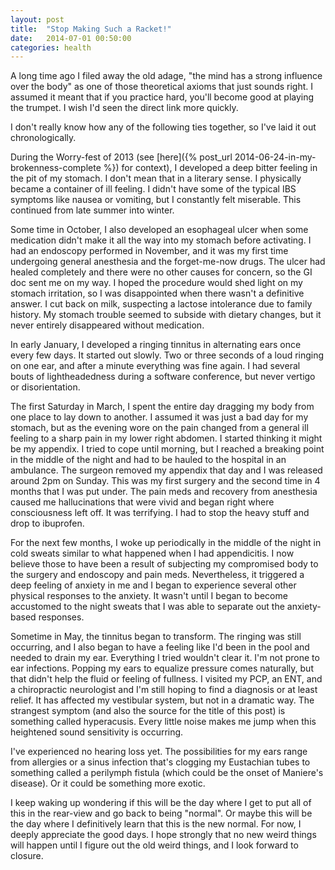 ```yaml
---
layout: post
title:  "Stop Making Such a Racket!"
date:   2014-07-01 00:50:00
categories: health
---
```


A long time ago I filed away the old adage, "the mind has a strong influence over the body" as one of those theoretical axioms that just sounds right. I assumed it meant that if you practice hard, you'll become good at playing the trumpet. I wish I'd seen the direct link more quickly.

I don't really know how any of the following ties together, so I've laid it out chronologically.

During the Worry-fest of 2013 (see [here]({% post_url 2014-06-24-in-my-brokenness-complete %}) for context), I developed a deep bitter feeling in the pit of my stomach. I don't mean that in a literary sense. I physically became a container of ill feeling. I didn't have some of the typical IBS symptoms like nausea or vomiting, but I constantly felt miserable. This continued from late summer into winter.

Some time in October, I also developed an esophageal ulcer when some medication didn't make it all the way into my stomach before activating. I had an endoscopy performed in November, and it was my first time undergoing general anesthesia and the forget-me-now drugs. The ulcer had healed completely and there were no other causes for concern, so the GI doc sent me on my way. I hoped the procedure would shed light on my stomach irritation, so I was disappointed when there wasn't a definitive answer. I cut back on milk, suspecting a lactose intolerance due to family history. My stomach trouble seemed to subside with dietary changes, but it never entirely disappeared without medication.

In early January, I developed a ringing tinnitus in alternating ears once every few days. It started out slowly. Two or three seconds of a loud ringing on one ear, and after a minute everything was fine again. I had several bouts of lightheadedness during a software conference, but never vertigo or disorientation.

The first Saturday in March, I spent the entire day dragging my body from one place to lay down to another. I assumed it was just a bad day for my stomach, but as the evening wore on the pain changed from a general ill feeling to a sharp pain in my lower right abdomen. I started thinking it might be my appendix. I tried to cope until morning, but I reached a breaking point in the middle of the night and had to be hauled to the hospital in an ambulance. The surgeon removed my appendix that day and I was released around 2pm on Sunday. This was my first surgery and the second time in 4 months that I was put under. The pain meds and recovery from anesthesia caused me hallucinations that were vivid and began right where consciousness left off. It was terrifying. I had to stop the heavy stuff and drop to ibuprofen.

For the next few months, I woke up periodically in the middle of the night in cold sweats similar to what happened when I had appendicitis. I now believe those to have been a result of subjecting my compromised body to the surgery and endoscopy and pain meds. Nevertheless, it triggered a deep feeling of anxiety in me and I began to experience several other physical responses to the anxiety. It wasn't until I began to become accustomed to the night sweats that I was able to separate out the anxiety-based responses.

Sometime in May, the tinnitus began to transform. The ringing was still occurring, and I also began to have a feeling like I'd been in the pool and needed to drain my ear. Everything I tried wouldn't clear it. I'm not prone to ear infections. Popping my ears to equalize pressure comes naturally, but that didn't help the fluid or feeling of fullness. I visited my PCP, an ENT, and a chiropractic neurologist and I'm still hoping to find a diagnosis or at least relief. It has affected my vestibular system, but not in a dramatic way. The strangest symptom (and also the source for the title of this post) is something called hyperacusis. Every little noise makes me jump when this heightened sound sensitivity is occurring.

I've experienced no hearing loss yet. The possibilities for my ears range from allergies or a sinus infection that's clogging my Eustachian tubes to something called a perilymph fistula (which could be the onset of Maniere's disease). Or it could be something more exotic.

I keep waking up wondering if this will be the day where I get to put all of this in the rear-view and go back to being "normal". Or maybe this will be the day where I definitively learn that this is the new normal. For now, I deeply appreciate the good days. I hope strongly that no new weird things will happen until I figure out the old weird things, and I look forward to closure.
